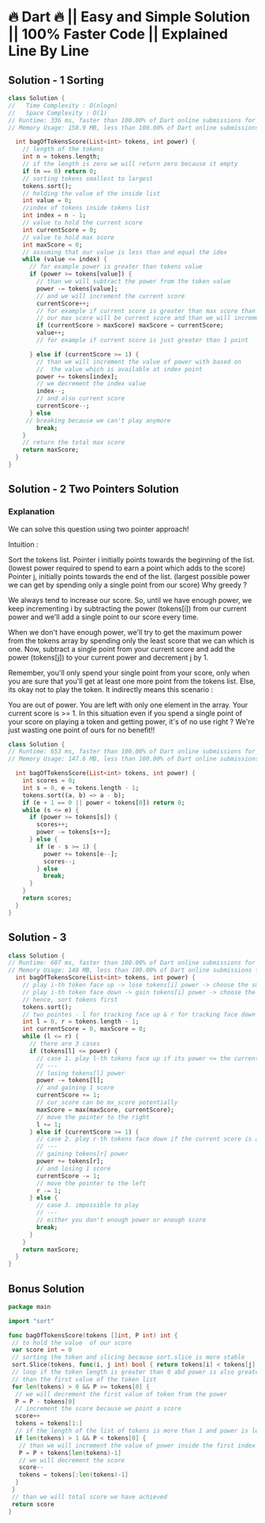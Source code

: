 # ️‍🔥 Dart 🔥 || Easy and Simple Solution || 100% Faster Code || Explained Line By Line

## Solution - 1 Sorting

```dart
class Solution {
//   Time Complexity : O(nlogn)
//   Space Complexity : O(1)
// Runtime: 336 ms, faster than 100.00% of Dart online submissions for Bag of Tokens.
// Memory Usage: 158.9 MB, less than 100.00% of Dart online submissions for Bag of Tokens.

  int bagOfTokensScore(List<int> tokens, int power) {
    // length of the tokens
    int n = tokens.length;
    // if the length is zero we will return zero because it empty
    if (n == 0) return 0;
    // sorting tokens smallest to largest
    tokens.sort();
    // holding the value of the inside list
    int value = 0;
    //index of tokens inside tokens list
    int index = n - 1;
    // value to hold the current score
    int currentScore = 0;
    // value to hold max score
    int maxScore = 0;
    // assuming that our value is less than and equal the idex
    while (value <= index) {
      // for example power is greater than tokens value
      if (power >= tokens[value]) {
        // than we will subtract the power from the token value
        power -= tokens[value];
        // and we will increment the current score
        currentScore++;
        // for example if current score is greater than max score than
        // our max score will be current score and than we will increment the value
        if (currentScore > maxScore) maxScore = currentScore;
        value++;
        // for example if current score is just greater than 1 point

      } else if (currentScore >= 1) {
        // than we will increment the value of power with based on
        //  the value which is available at index point
        power += tokens[index];
        // we decrement the index value
        index--;
        // and also current score
        currentScore--;
      } else
     // breaking because we can't play anymore
        break;
    }
    // return the total max score
    return maxScore;
  }
}
```

## Solution - 2 Two Pointers Solution

### Explanation

We can solve this question using two pointer approach!

Intuition :

Sort the tokens list.
Pointer i initially points towards the beginning of the list. (lowest power required to spend to earn a point which adds to the score)
Pointer j, initially points towards the end of the list. (largest possible power we can get by spending only a single point from our score)
Why greedy ?

We always tend to increase our score. So, until we have enough power, we keep incrementing i by subtracting the power (tokens[i]) from our current power and we'll add a single point to our score every time.

When we don't have enough power, we'll try to get the maximum power from the tokens array by spending only the least score that we can which is one. Now, subtract a single point from your current score and add the power (tokens[j]) to your current power and decrement j by 1.

Remember, you'll only spend your single point from your score, only when you are sure that you'll get at least one more point from the tokens list. Else, its okay not to play the token. It indirectly means this scenario :

You are out of power. You are left with only one element in the array. Your current score is >= 1. In this situation even if you spend a single point of your score on playing a token and getting power, it's of no use right ? We're just wasting one point of ours for no benefit!!

```dart
class Solution {
// Runtime: 653 ms, faster than 100.00% of Dart online submissions for Bag of Tokens.
// Memory Usage: 147.6 MB, less than 100.00% of Dart online submissions for Bag of Tokens.

  int bagOfTokensScore(List<int> tokens, int power) {
    int scores = 0;
    int s = 0, e = tokens.length - 1;
    tokens.sort((a, b) => a - b);
    if (e + 1 == 0 || power < tokens[0]) return 0;
    while (s <= e) {
      if (power >= tokens[s]) {
        scores++;
        power -= tokens[s++];
      } else {
        if (e - s >= 1) {
          power += tokens[e--];
          scores--;
        } else
          break;
      }
    }
    return scores;
  }
}
```

## Solution - 3

```dart
class Solution {
// Runtime: 607 ms, faster than 100.00% of Dart online submissions for Bag of Tokens.
// Memory Usage: 148 MB, less than 100.00% of Dart online submissions for Bag of Tokens.
  int bagOfTokensScore(List<int> tokens, int power) {
    // play i-th token face up -> lose tokens[i] power -> choose the smallest one
    // play i-th token face down -> gain tokens[i] power -> choose the largest one
    // hence, sort tokens first
    tokens.sort();
    // two pointes - l for tracking face up & r for tracking face down
    int l = 0, r = tokens.length - 1;
    int currentScore = 0, maxScore = 0;
    while (l <= r) {
      // there are 3 cases
      if (tokens[l] <= power) {
        // case 1. play l-th tokens face up if its power <= the current power
        // ---
        // losing tokens[l] power
        power -= tokens[l];
        // and gaining 1 score
        currentScore += 1;
        // cur_score can be mx_score potentially
        maxScore = max(maxScore, currentScore);
        // move the pointer to the right
        l += 1;
      } else if (currentScore >= 1) {
        // case 2. play r-th tokens face down if the current score is at least 1
        // ---
        // gaining tokens[r] power
        power += tokens[r];
        // and losing 1 score
        currentScore -= 1;
        // move the pointer to the left
        r -= 1;
      } else {
        // case 3. impossible to play
        // ---
        // either you don't enough power or enough score
        break;
      }
    }
    return maxScore;
  }
}
```

## Bonus Solution

```go
package main

import "sort"

func bagOfTokensScore(tokens []int, P int) int {
 // to hold the value  of our score
 var score int = 0
 // sorting the token and slicing because sort.slice is more stable
 sort.Slice(tokens, func(i, j int) bool { return tokens[i] < tokens[j] })
 // loop if the token length is greater than 0 abd power is also greater and equal
 // than the first value of the token list
 for len(tokens) > 0 && P >= tokens[0] {
  // we will decrement the first value of token from the power
  P = P - tokens[0]
  // increment the score because we point a score
  score++
  tokens = tokens[1:]
  // if the length of the list of tokens is more than 1 and power is less than first value of the list
  if len(tokens) > 1 && P < tokens[0] {
   // than we will increment the value of power inside the first index of the token
   P = P + tokens[len(tokens)-1]
   // we will decrement the score
   score--
   tokens = tokens[:len(tokens)-1]
  }
 }
 // than we will total score we have achieved
 return score
}

```
